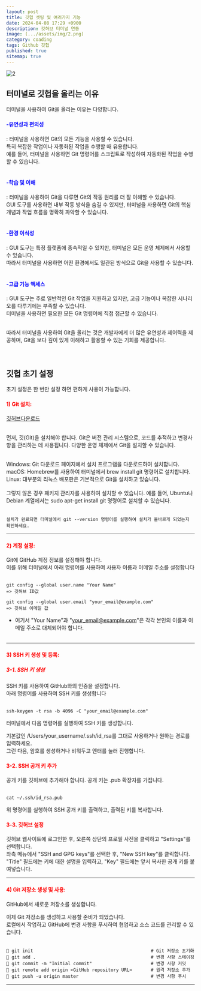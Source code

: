 ```yaml
---
layout: post
title: 깃헙 셋팅 및 여러가지 기능
date: 2024-04-08 17:29 +0900
description: 깃허브 터미널 연동
image: (.../assets/img/2.png)
category: coading
tags: Github 깃헙 
published: true
sitemap: true
---
```


![2](https://github.com/kimyih/kimyih.github.io/assets/163376151/d3042495-3d9c-4c6e-9e5e-f0a1c993fc4e)

## 터미널로 깃헙을 올리는 이유 
터미널을 사용하여 Git을 올리는 이유는 다양합니다.

<h4 style="color: blue;">-유연성과 편의성</h4>:
 터미널을 사용하면 Git의 모든 기능을 사용할 수 있습니다. <br> 
 특히 복잡한 작업이나 자동화된 작업을 수행할 때 유용합니다.<br>
  예를 들어, 터미널을 사용하면 Git 명령어를 스크립트로 작성하여 자동화된 작업을 수행할 수 있습니다. <br><br>

<h4 style="color: blue;">-학습 및 이해</h4>:
 터미널을 사용하여 Git을 다루면 Git의 작동 원리를 더 잘 이해할 수 있습니다. <br>
 GUI 도구를 사용하면 내부 작동 방식을 숨길 수 있지만, 터미널을 사용하면 Git의 핵심 개념과 작업 흐름을 명확히 파악할 수 있습니다. <br><br>

<h4 style="color: blue;">-환경 이식성</h4>: GUI 도구는 특정 플랫폼에 종속적일 수 있지만, 터미널은 모든 운영 체제에서 사용할 수 있습니다. <br>
따라서 터미널을 사용하면 어떤 환경에서도 일관된 방식으로 Git을 사용할 수 있습니다. <br><br>

<h4 style="color: blue;">-고급 기능 액세스</h4>: GUI 도구는 주로 일반적인 Git 작업을 지원하고 있지만, 고급 기능이나 복잡한 시나리오를 다루기에는 부족할 수 있습니다. <br>
터미널을 사용하면 필요한 모든 Git 명령어에 직접 접근할 수 있습니다. <br><br>

따라서 터미널을 사용하여 Git을 올리는 것은 개발자에게 더 많은 유연성과 제어력을 제공하며, Git을 보다 깊이 있게 이해하고 활용할 수 있는 기회를 제공합니다. <br><br><br>




## 깃헙 초기 설정
초기 설정은 한 번만 설정 하면 편하게 사용이 가능합니다.

<h4 style="color: red;">1) Git 설치:</h4>


[깃허브다운로드](https://docs.github.com/ko/desktop/installing-and-authenticating-to-github-desktop/installing-github-desktop) <br><br>

먼저, 깃(Git)을 설치해야 합니다. Git은 버전 관리 시스템으로, 코드를 추적하고 변경사항을 관리하는 데 사용됩니다. 다양한 운영 체제에서 Git을 설치할 수 있습니다. <br><br>

Windows: Git 다운로드 페이지에서 설치 프로그램을 다운로드하여 설치합니다.  <Br>
macOS: Homebrew를 사용하여 터미널에서 brew install git 명령어로 설치합니다. <br>
Linux: 대부분의 리눅스 배포판은 기본적으로 Git을 설치하고 있습니다. <br><Br> 
그렇지 않은 경우 패키지 관리자를 사용하여 설치할 수 있습니다. 예를 들어, Ubuntu나 Debian 계열에서는 sudo apt-get install git 명령어로 설치할 수 있습니다. <br><br>

````
설치가 완료되면 터미널에서 git --version 명령어를 실행하여 설치가 올바르게 되었는지 확인하세요.
````
---

<h4 style="color: red;">2) 계정 설정:</h4>
Git에 GitHub 계정 정보를 설정해야 합니다. <br>
 이를 위해 터미널에서 아래 명령어를 사용하여 사용자 이름과 이메일 주소를 설정합니다 <br><br>

 ````
 git config --global user.name "Your Name" 
 => 깃허브 ID값

git config --global user.email "your_email@example.com"
=> 깃허브 이메일 값
 ````
 * 여기서 "Your Name"과 "your_email@example.com"은 각각 본인의 이름과 이메일 주소로 대체되어야 합니다. <Br><br>
---

<h4 style="color: red;">3) SSH 키 생성 및 등록:</h4>

<h5 style="color: red;"> 3-1. SSH 키 생성 </h5>
SSH 키를 사용하여 GitHub와의 인증을 설정합니다. <br>
아래 명령어를 사용하여 SSH 키를 생성합니다 <br><br>

````
ssh-keygen -t rsa -b 4096 -C "your_email@example.com"
```` 

터미널에서 다음 명령어를 실행하여 SSH 키를 생성합니다.

 기본값인 /Users/your_username/.ssh/id_rsa를 그대로 사용하거나 원하는 경로를 입력하세요. <br>
 그런 다음, 암호를 생성하거나 비워두고 엔터를 눌러 진행합니다.

<h4 style="color: red;">3-2. SSH 공개 키 추가</h4>
공개 키를 깃허브에 추가해야 합니다. 공개 키는 .pub 확장자를 가집니다. <br><br>

```
cat ~/.ssh/id_rsa.pub
```
위 명령어를 실행하여 SSH 공개 키를 출력하고, 출력된 키를 복사합니다.

<h4 style="color: red;">3-3. 깃허브 설정</h4>

깃허브 웹사이트에 로그인한 후, 오른쪽 상단의 프로필 사진을 클릭하고 "Settings"를 선택합니다. <Br>
좌측 메뉴에서 "SSH and GPG keys"를 선택한 후, "New SSH key"를 클릭합니다. <br>
"Title" 필드에는 키에 대한 설명을 입력하고, "Key" 필드에는 앞서 복사한 공개 키를 붙여넣습니다.


-----
<h4 style="color: red;">4) Git 저장소 생성 및 사용:</h4>
GitHub에서 새로운 저장소를 생성합니다. <br>

이제 Git 저장소를 생성하고 사용할 준비가 되었습니다. <br>
로컬에서 작업하고 GitHub에 변경 사항을 푸시하여 협업하고 소스 코드를 관리할 수 있습니다. <br><br>

```
📌 git init                                            # Git 저장소 초기화
📌 git add .                                           # 변경 사항 스테이징
📌 git commit -m "Initial commit"                      # 변경 사항 커밋
📌 git remote add origin <GitHub repository URL>       # 원격 저장소 추가
📌 git push -u origin master                           # 변경 사항 푸시

```
---

